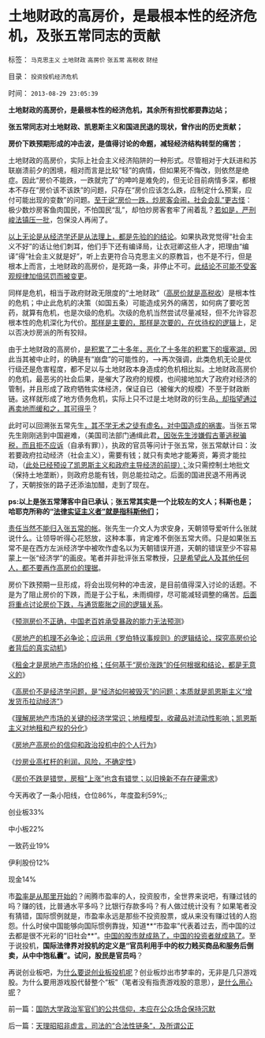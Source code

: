 # 土地财政的高房价，是最根本性的经济危机，及张五常同志的贡献

标签： `马克思主义` `土地财政` `高房价` `张五常` `高税收` `财经` 

目录： `投资投机经济危机`

时间： `2013-08-29 23:05:39`

**土地财政的高房价，是最根本性的经济危机，其余所有担忧都要靠边站；**

**张五常同志对土地财政、凯恩斯主义和国进民退的现状，曾作出的历史贡献；**

**房价下跌预期形成的冲击波，是值得讨论的命题，减轻经济结构转型的痛苦**；

土地财政的高房价，实际上社会主义经济陷阱的一种形式。尽管相对于大跃进和苏联崩溃前夕的困境，相对而言是比较“轻”的病情，但如果死不悔改，则依然是绝症。因此“房价不能跌，一跌就完了”的呻吟是难免的，但无论目前病情多深，都根本不存在“房价该不该跌”的问题，只存在“房价应该怎么跌，应制定什么预案，应付可能出现的变数”的问题。[至于说“房价一跌，炒房客会闹，社会会乱”更古怪](../../../2013/8/26/“没有房地产，没有新中国，没有高房价，没有新生活……”的信仰？.md)：极少数炒房客鱼肉国民，不怕国民“乱”，却怕炒房客套牢了闹着乱？[若如是，严刑峻法镇压一批](http://darthvad.blog.sohu.com/252062305.html)，包保没人再闹了。

[以上无论是从经济学还是从法理上，都是先验的的结论](../../../2013/8/24/高房价中体现的社会主义信仰的泡沫，经济如何被毁灭的问题.md)。如果执政党觉得“社会主义不好”的话让他们刺耳，他们手下还有编译局，让衣冠卿这些人才，把理由“编译”得“社会主义就是好”，听上去更符合马克思主义的原教旨，也不是不行，但是根本上而言，土地财政的高房价，是死路一条，非停止不可。[此结论不可能不受客观规律加倍惩罚而被变更](../../../2013/4/10/“得过且过，那管日后洪水滔天”是中国社会的共识；.md)。

同样是危机，相当于政府财政无限度的“土地财政”（[高房价就是高税收](../../../2008/8/4/楼市硬需求完全不存在.md)）是根本性的危机；中止此危机的决策（如国五条）可能造成另外的痛苦，如何病了要吃苦药，就算有危机，也是次级的危机。次级的危机当然尝试尽量减轻，但不允许容忍根本性的危机深化为代价。[那样是主要的，那样是次要的，在优待权的逻辑](../../../2013/1/4/灾害损失，危机成本，危机管理成本，经济学让政治哲学滚蛋.md)上，足以否决炒房派的所有狡辩。

由于土地财政的高房价，[是积累了二十多年，恶化了十多年的积累下的堰塞湖，](../../../2013/8/27/炒房业高杠杆的利润，风险，不确定性.md)因此当其被中止时，的确是有“崩盘”的可能性的，——>再次强调，此类危机无论是优行级还是危害程度，都不足以与土地财政本身造成的危机相比拟。土地财政高房价的危机，最恶劣的社会后果，是催大了政府的规模，也间接地加大了政府对经济的管制，并且形成了政府牺牲实体经济，保证自已（被催大的规模）不至于财政断链。这样就形成了地方债务危机，实际上只不过是土地财政的衍生品[，却指望通过再卖地而缓和之，其可得乎](../../../2013/8/24/《罗伯特议事规则》的逻辑结论，探究高房价论者真实动机.md)？

此时可以回溯张五常先生[，其不学无术之徒有虚名，对中国造成的祸害](../../../2009/7/23/张五常大师对现代经济学的贡献史无前例.md)。当张五常先生刚刚逃到中国避难，（美国司法部门通缉此君[，因张先生涉嫌假古董逃税骗税，而且拒不应诉](../../../2011/1/2/米塞斯原理和张五常的古董.md)（自承有罪）），执政的官员等问计于张五常，张五常献计曰：汝若要政府拉动经济（社会主义），需要有钱；就只有卖地才能筹资，筹资才能拉动，（[此处已经预设了凯恩斯主义和政府主导经济的前提）；](../../../2013/3/4/炒房客需要理解纳税人的焦虑：三驾马车是不归路！.md)汝只需控制土地批文（保持土地垄断），则政府总能有钱，则总能拉动之。后面的国进民退不用再说了，天朝按张的路子还添油加醋，走到了现在。

**ps:以上是张五常薄客中自已承认**；**张五常其实是一个比较左的文人；科斯也是；哈耶克所称的“[法律实证主义者”就是指科斯他们](../../../2012/5/11/清贫的经济学让大批学者出卖良心.md)；**

[责任当然不能归入张五常的帐](../../../2011/2/8/马克思主义“经济学”的罪恶！.md)。张先生一介文人为求安身，天朝领导爱听什么张就说什么。让领导听得心花怒放，这种本事，肯定难不倒张五常大师。只是如果张五常不是在西方左派经济学中被吹作虚名以为天朝错误开道，天朝的错误至少不容易蒙上一张“经济学”的画皮。笔者并非批评张五常教授，[只是希望此人及其他任何人，都不要再作高房价的理据](../../../2013/7/29/地方债务危机当头，反思“共识”的几派主流经济学.md)。

房价下跌预期一旦形成，将会出现何种的冲击波，是目前值得深入讨论的话题。不是为了阻止房价的下跌，而是于公于私，未雨绸缪，尽可能减轻调整的痛苦。[后面将重点讨论房价下跌，与通货膨胀之间的逻辑关系](../../../2013/8/24/理解房地产市场的一系列关键的经济学常识.md)。

《[预测房价不正确，中国老百姓承受暴政的能力无法预测](../../../2013/8/22/预测房价不正确，中国老百姓承受能力无法预测.md)》

《[房地产的机理不必争论；应运用《罗伯特议事规则》的逻辑结论，探究高房价论者背后的真实动机](../../../2013/8/24/《罗伯特议事规则》的逻辑结论，探究高房价论者真实动机.md)》

《[租金才是房地产市场的价格；任何基于“房价涨跌”的任何根据和结论，都是无意义的](../../../2013/8/24/房价是不是市场的数字，租金才是房地产市场的价格.md)》

《[高房价不是经济学问题，是“经济如何被毁灭”的问题；本质就是凯恩斯主义“增发货币拉动经济”](../../../2013/8/24/高房价中体现的社会主义信仰的泡沫，经济如何被毁灭的问题.md)》

《[理解房地产市场的关键的经济学常识；地租模型，收藏品对流动性影响；凯恩斯主义对地租和产权的分化](../../../2013/8/24/理解房地产市场的一系列关键的经济学常识.md)》

《[房地产高房价的信仰和政治投机中的个人行为](../../../2013/8/26/“没有房地产，没有新中国，没有高房价，没有新生活……”的信仰？.md)》

《[炒房业高杠杆的利润，风险，不确定性](../../../2013/8/27/炒房业高杠杆的利润，风险，不确定性.md)》

《[房价不跌是错觉，房租“上涨”也含有错觉；以旧换新不存在硬需求](../../../2013/8/28/房租价格和房价涨跌的一些现象的理解.md)》

今天再收了一条小阳线，仓位86%，年度盈利59%;;

创业板33%

中小板22%

一致药业19%

伊利股份12%

现金14%

市[盈率是从那里开始的](../../../2012/11/23/封建才是追逐分红的社会，分红推动经济封建化；.md)？闹腾市盈率的人，投资股市，全世界来说吧，有赚过钱的吗？赚的钱，比普通水平多吗？比银行存款多吗？有人做过统计没有？如果笔者没有猜错，国际惯例就是，市盈率永远是那些不投资股票，或从来没有赚过钱的人抱怨。什么时侯中国能够向国际惯例靠拢，知道**“市盈率”代表着过去，而中国的过去都是很不光彩的“旧社会**”。[中国的股市就成熟了，中国的投资者就成熟了](../../../2012/1/9/特权经济下的民企市盈率无限高！.md)。至于说投机，**国际法律界对投机的定义是“官员利用手中的权力贱买商品和服务后倒卖，从中中饱私囊”。试问，股民是官员吗**？

再说创业板吧，为[什么要说创业板投机呢](../../../2011/5/20/股神专家们骂市场需要点逻辑.md)？创业板炒出市梦率的，无非是几只游戏股。为什么要用游戏股代替整个“板”（笔者没有指责游戏股的意思），[是什么用心呢](../../../2013/8/16/《罗伯特议事规则》如何体现“犯罪的自由”和“后果自负”？.md)？



前一篇：[国防大学政治军官们的公共信仰，本应在公众场合保持沉默](../../../2013/8/29/国防大学政治军官们的公共信仰，本应在公众场合保持沉默.md)

后一篇：[天理昭昭非虚言，司法的“合法性链条”，及所谓公正](../../../2013/8/30/天理昭昭非虚言，司法的“合法性链条”，及所谓公正.md)